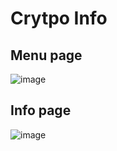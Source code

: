 # Crytpo Info
<h2>Menu page</h2>

![image](https://github.com/user-attachments/assets/61a605e5-c6ad-4831-a71b-093498702a51)

<h2>Info page</h2>

![image](https://github.com/user-attachments/assets/e2e1082e-c615-4c1a-aa19-45f0040c1a67)
